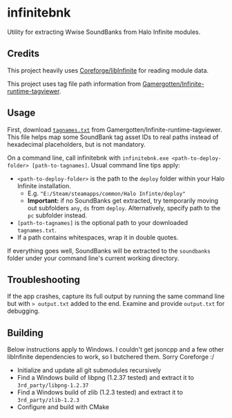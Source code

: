 # infinitebnk

Utility for extracting Wwise SoundBanks from Halo Infinite modules.

## Credits

This project heavily uses [Coreforge/libInfinite](https://github.com/Coreforge/libInfinite) for reading module data.

This project uses tag file path information from [Gamergotten/Infinite-runtime-tagviewer](https://github.com/Gamergotten/Infinite-runtime-tagviewer).

## Usage

First, download [`tagnames.txt`](https://github.com/Gamergotten/Infinite-runtime-tagviewer/raw/master/files/tagnames.txt)
from Gamergotten/Infinite-runtime-tagviewer.
This file helps map some SoundBank tag asset IDs to real paths instead of hexadecimal placeholders, but is not mandatory.

On a command line, call infinitebnk with `infinitebnk.exe <path-to-deploy-folder> [path-to-tagnames]`.
Usual command line tips apply:

- `<path-to-deploy-folder>` is the path to the `deploy` folder within your Halo Infinite installation.
  - E.g. `"E:/Steam/steamapps/common/Halo Infinte/deploy"`
  - **Important:** if no SoundBanks get extracted, try temporarily moving out subfolders `any`, `ds` from `deploy`.
    Alternatively, specify path to the `pc` subfolder instead.
- `[path-to-tagnames]` is the optional path to your downloaded `tagnames.txt`.
- If a path contains whitespaces, wrap it in double quotes.

If everything goes well, SoundBanks will be extracted to the `soundbanks` folder under your command line's current working directory.

## Troubleshooting

If the app crashes, capture its full output by running the same command line but with `> output.txt` added to the end.
Examine and provide `output.txt` for debugging.

## Building

Below instructions apply to Windows.
I couldn't get jsoncpp and a few other libInfinite dependencies to work, so I butchered them. Sorry Coreforge :/

- Initialize and update all git submodules recursively
- Find a Windows build of libpng (1.2.37 tested) and extract it to `3rd_party/libpng-1.2.37`
- Find a Windows build of zlib (1.2.3 tested) and extract it to `3rd_party/zlib-1.2.3`
- Configure and build with CMake
